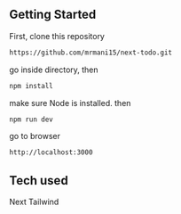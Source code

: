 ## Getting Started

First, clone this repository

```bash
https://github.com/mrmani15/next-todo.git
```

go inside directory, then

```bash
npm install
```

make sure Node is installed. then

```bash
npm run dev
```

go to browser

```bash
http://localhost:3000
```

## Tech used

Next
Tailwind
